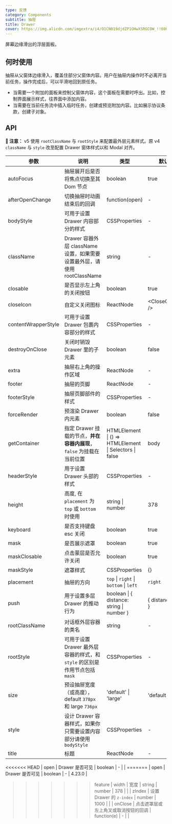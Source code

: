 ```yaml
---
type: 反馈
category: Components
subtitle: 抽屉
title: Drawer
cover: https://img.alicdn.com/imgextra/i4/O1CN019djdZP1OHwXSRGCOW_!!6000000001681-55-tps-161-117.svg
---
```


屏幕边缘滑出的浮层面板。

## 何时使用

抽屉从父窗体边缘滑入，覆盖住部分父窗体内容。用户在抽屉内操作时不必离开当前任务，操作完成后，可以平滑地回到原任务。

- 当需要一个附加的面板来控制父窗体内容，这个面板在需要时呼出。比如，控制界面展示样式，往界面中添加内容。
- 当需要在当前任务流中插入临时任务，创建或预览附加内容。比如展示协议条款，创建子对象。

## API

**🚨 注意：** v5 使用 `rootClassName` 与 `rootStyle` 来配置最外层元素样式。原 v4 `className` 与 `style` 改至配置 Drawer 窗体样式以和 Modal 对齐。

| 参数 | 说明 | 类型 | 默认值 | 版本 |
| --- | --- | --- | --- | --- |
| autoFocus | 抽屉展开后是否将焦点切换至其 Dom 节点 | boolean | true | 4.17.0 |
| afterOpenChange | 切换抽屉时动画结束后的回调 | function(open) | - |  |
| bodyStyle | 可用于设置 Drawer 内容部分的样式 | CSSProperties | - |  |
| className | Drawer 容器外层 className 设置，如果需要设置最外层，请使用 rootClassName | string | - |  |
| closable | 是否显示左上角的关闭按钮 | boolean | true |  |
| closeIcon | 自定义关闭图标 | ReactNode | &lt;CloseOutlined /> |  |
| contentWrapperStyle | 可用于设置 Drawer 包裹内容部分的样式 | CSSProperties | - |  |
| destroyOnClose | 关闭时销毁 Drawer 里的子元素 | boolean | false |  |
| extra | 抽屉右上角的操作区域 | ReactNode | - | 4.17.0 |
| footer | 抽屉的页脚 | ReactNode | - |  |
| footerStyle | 抽屉页脚部件的样式 | CSSProperties | - |  |
| forceRender | 预渲染 Drawer 内元素 | boolean | false |  |
| getContainer | 指定 Drawer 挂载的节点，**并在容器内展现**，`false` 为挂载在当前位置 | HTMLElement \| () => HTMLElement \| Selectors \| false | body |  |
| headerStyle | 用于设置 Drawer 头部的样式 | CSSProperties | - |  |
| height | 高度, 在 `placement` 为 `top` 或 `bottom` 时使用 | string \| number | 378 |  |
| keyboard | 是否支持键盘 esc 关闭 | boolean | true |  |
| mask | 是否展示遮罩 | boolean | true |  |
| maskClosable | 点击蒙层是否允许关闭 | boolean | true |  |
| maskStyle | 遮罩样式 | CSSProperties | {} |  |
| placement | 抽屉的方向 | `top` \| `right` \| `bottom` \| `left` | `right` |  |
| push | 用于设置多层 Drawer 的推动行为 | boolean \| { distance: string \| number } | { distance: 180 } | 4.5.0+ |
| rootClassName | 对话框外层容器的类名 | string | - |  |
| rootStyle | 可用于设置 Drawer 最外层容器的样式，和 `style` 的区别是作用节点包括 `mask` | CSSProperties | - |  |
| size | 预设抽屉宽度（或高度），default `378px` 和 large `736px` | 'default' \| 'large' | 'default' | 4.17.0 |
| style | 设计 Drawer 容器样式，如果你只需要设置内容部分请使用 `bodyStyle` | CSSProperties | - |  |
| title | 标题 | ReactNode | - |  |

<<<<<<< HEAD | open | Drawer 是否可见 | boolean | - | | ======= | open | Drawer 是否可见 | boolean | - | 4.23.0 |

> > > > > > > feature | width | 宽度 | string \| number | 378 | | | zIndex | 设置 Drawer 的 `z-index` | number | 1000 | | | onClose | 点击遮罩层或左上角叉或取消按钮的回调 | function(e) | - | |
